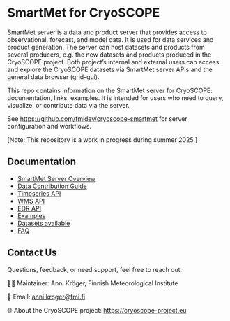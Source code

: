 # SmartMet for CryoSCOPE

SmartMet server is a data and product server that provides access to observational, forecast, and model data. It is used for data services and product generation. The server can host datasets and products from several producers, e.g. the new datasets and products produced in the CryoSCOPE project. Both project’s internal and external users can access and explore the CryoSCOPE datasets via SmartMet server APIs and the general data browser (grid-gui).

This repo contains information on the SmartMet server for CryoSCOPE: documentation, links, examples. It is intended for users who need to query, visualize, or contribute data via the server.

See https://github.com/fmidev/cryoscope-smartmet for server configuration and workflows.

[Note: This repository is a work in progress during summer 2025.]

## Documentation

- [SmartMet Server Overview](docs/00_Overview.md)
- [Data Contribution Guide](docs/01_Data_Contribution.md)
- [Timeseries API](docs/02_Timeseries.md)
- [WMS API](docs/03_WMS.md)
- [EDR API](docs/04_EDR.md)
- [Examples](docs/05_Examples.md)
- [Datasets available](docs/06_Datasets.md)
- [FAQ](docs/07_FAQ.md)

## Contact Us

Questions, feedback, or need support, feel free to reach out:

👩‍💻 Maintainer: Anni Kröger, Finnish Meteorological Institute

📧 Email: anni.kroger@fmi.fi

🌐 About the CryoSCOPE project: https://cryoscope-project.eu

